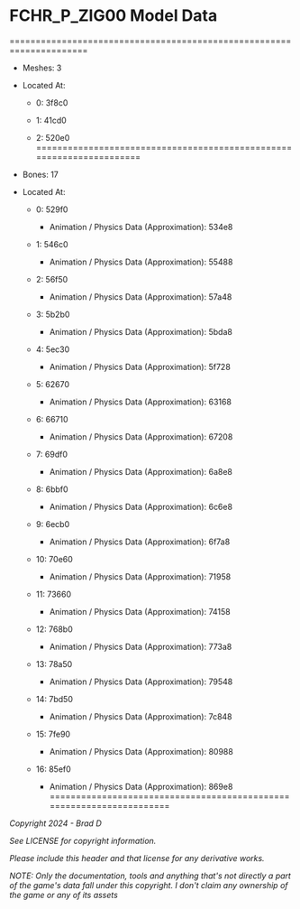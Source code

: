 # FCHR_P_ZIG00 Model Data
=====================================================================

* Meshes: 3

* Located At:

  * 0: 3f8c0

  * 1: 41cd0

  * 2: 520e0
=====================================================================

* Bones: 17

* Located At:

  * 0: 529f0

    * Animation / Physics Data (Approximation): 534e8

  * 1: 546c0

    * Animation / Physics Data (Approximation): 55488

  * 2: 56f50

    * Animation / Physics Data (Approximation): 57a48

  * 3: 5b2b0

    * Animation / Physics Data (Approximation): 5bda8

  * 4: 5ec30

    * Animation / Physics Data (Approximation): 5f728

  * 5: 62670

    * Animation / Physics Data (Approximation): 63168

  * 6: 66710

    * Animation / Physics Data (Approximation): 67208

  * 7: 69df0

    * Animation / Physics Data (Approximation): 6a8e8

  * 8: 6bbf0

    * Animation / Physics Data (Approximation): 6c6e8

  * 9: 6ecb0

    * Animation / Physics Data (Approximation): 6f7a8

  * 10: 70e60

    * Animation / Physics Data (Approximation): 71958

  * 11: 73660

    * Animation / Physics Data (Approximation): 74158

  * 12: 768b0

    * Animation / Physics Data (Approximation): 773a8

  * 13: 78a50

    * Animation / Physics Data (Approximation): 79548

  * 14: 7bd50

    * Animation / Physics Data (Approximation): 7c848

  * 15: 7fe90

    * Animation / Physics Data (Approximation): 80988

  * 16: 85ef0

    * Animation / Physics Data (Approximation): 869e8
=====================================================================

*Copyright 2024 - Brad D*

*See LICENSE for copyright information.*

*Please include this header and that license for any derivative works.*

*NOTE: Only the documentation, tools and anything that's not directly a part of the game's data fall under this copyright. I don't claim any ownership of the game or any of its assets*
